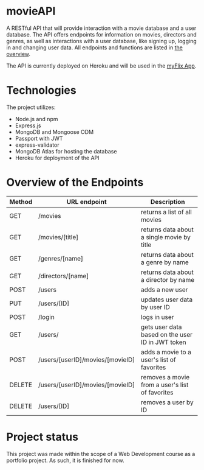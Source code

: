 # movieAPI

A RESTful API that will provide interaction with a movie database and a user database. The API offers endpoints for information on movies, directors and genres, as well as interactions with a user database, like signing up, logging in and changing user data. All endpoints and functions are listed in [the overview](#Overview-of-the-Endpoints).

The API is currently deployed on Heroku and will be used in the [myFlix App](https://github.com/KatGaertner/myFlix).

# Technologies

The project utilizes:
- Node.js and npm
- Express.js
- MongoDB and Mongoose ODM
- Passport with JWT
- express-validator
- MongoDB Atlas for hosting the database
- Heroku for deployment of the API

# Overview of the Endpoints

| Method   | URL endpoint                         | Description                                     |
|----------|--------------------------------------|-------------------------------------------------|
|  GET     | /movies                              | returns a list of all movies                    |
|  GET     | /movies/\[title\]                    | returns data about a single movie by title      |
|  GET     | /genres/\[name\]                     | returns data about a genre by name              |
|  GET     | /directors/\[name\]                  | returns data about a director by name           |
|  POST    | /users                               | adds a new user                                 |
|  PUT     | /users/\[ID\]                        | updates user data by user ID                    |
|  POST    | /login                               | logs in user                                    |
|  GET     | /users/                              | gets user data based on the user ID in JWT token|
|  POST    | /users/\[userID\]/movies/\[movieID\] | adds a movie to a user's list of favorites      |
|  DELETE  | /users/\[userID\]/movies/\[movieID\] | removes a movie from a user's list of favorites |
|  DELETE  | /users/\[ID\]                        | removes a user by ID                            |

# Project status

This project was made within the scope of a Web Development course as a portfolio project. As such, it is finished for now.